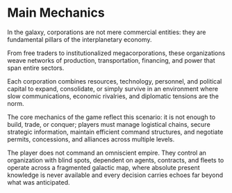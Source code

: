 # Main Mechanics

In the galaxy, corporations are not mere commercial entities: they are fundamental pillars of the interplanetary economy.

From free traders to institutionalized megacorporations, these organizations weave networks of production, transportation, financing, and power that span entire sectors.

Each corporation combines resources, technology, personnel, and political capital to expand, consolidate, or simply survive in an environment where slow communications, economic rivalries, and diplomatic tensions are the norm.

The core mechanics of the game reflect this scenario: it is not enough to build, trade, or conquer; players must manage logistical chains, secure strategic information, maintain efficient command structures, and negotiate permits, concessions, and alliances across multiple levels.

The player does not command an omniscient empire. They control an organization with blind spots, dependent on agents, contracts, and fleets to operate across a fragmented galactic map, where absolute present knowledge is never available and every decision carries echoes far beyond what was anticipated.
